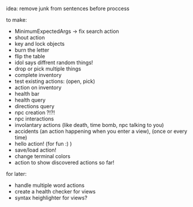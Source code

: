 idea:
    remove junk from sentences before proccess

to make:
- MinimumExpectedArgs -> fix search action
- shout action
- key and lock objects
- burn the letter
- flip the table
- idol says diffrent random things!
- drop or pick multiple things
- complete inventory
- test existing actions: (open, pick)
- action on inventory
- health bar
- health query
- directions query
- npc creation ?!?!
- npc interactions
- involantary actions (like death, time bomb, npc talking to you)
- accidents (an action happening when you enter a view), (once or every time)
- hello action! (for fun :) )
- save/load action!
- change terminal colors
- action to show discovered actions so far!

for later:
- handle multiple word actions
- create a health checker for views
- syntax heighlighter for views?
